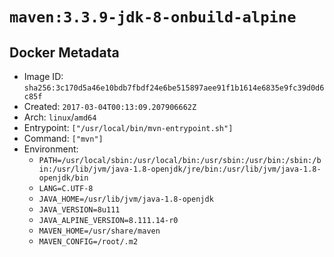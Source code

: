 # `maven:3.3.9-jdk-8-onbuild-alpine`

## Docker Metadata

- Image ID: `sha256:3c170d5a46e10bdb7fbdf24e6be515897aee91f1b1614e6835e9fc39d0d6c85f`
- Created: `2017-03-04T00:13:09.207906662Z`
- Arch: `linux`/`amd64`
- Entrypoint: `["/usr/local/bin/mvn-entrypoint.sh"]`
- Command: `["mvn"]`
- Environment:
  - `PATH=/usr/local/sbin:/usr/local/bin:/usr/sbin:/usr/bin:/sbin:/bin:/usr/lib/jvm/java-1.8-openjdk/jre/bin:/usr/lib/jvm/java-1.8-openjdk/bin`
  - `LANG=C.UTF-8`
  - `JAVA_HOME=/usr/lib/jvm/java-1.8-openjdk`
  - `JAVA_VERSION=8u111`
  - `JAVA_ALPINE_VERSION=8.111.14-r0`
  - `MAVEN_HOME=/usr/share/maven`
  - `MAVEN_CONFIG=/root/.m2`
